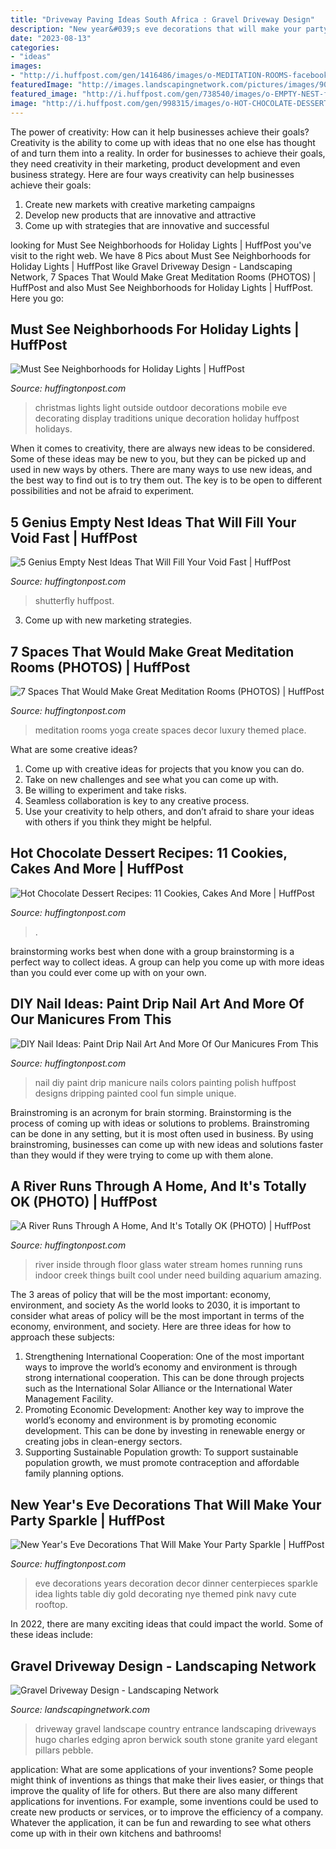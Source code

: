 ```yaml
---
title: "Driveway Paving Ideas South Africa : Gravel Driveway Design"
description: "New year&#039;s eve decorations that will make your party sparkle"
date: "2023-08-13"
categories:
- "ideas"
images:
- "http://i.huffpost.com/gen/1416486/images/o-MEDITATION-ROOMS-facebook.jpg"
featuredImage: "http://images.landscapingnetwork.com/pictures/images/900x705Max/site_8/country-driveway-charles-c-hugo-landscape-design_3034.jpg"
featured_image: "http://i.huffpost.com/gen/738540/images/o-EMPTY-NEST-facebook.jpg"
image: "http://i.huffpost.com/gen/998315/images/o-HOT-CHOCOLATE-DESSERT-facebook.jpg"
---
```



The power of creativity: How can it help businesses achieve their goals?
Creativity is the ability to come up with ideas that no one else has thought of and turn them into a reality. In order for businesses to achieve their goals, they need creativity in their marketing, product development and even business strategy. Here are four ways creativity can help businesses achieve their goals: 
1. Create new markets with creative marketing campaigns 
2. Develop new products that are innovative and attractive 
3. Come up with strategies that are innovative and successful 

	

		
looking for Must See Neighborhoods for Holiday Lights | HuffPost you've visit to the right web. We have 8 Pics about Must See Neighborhoods for Holiday Lights | HuffPost like Gravel Driveway Design - Landscaping Network, 7 Spaces That Would Make Great Meditation Rooms (PHOTOS) | HuffPost and also Must See Neighborhoods for Holiday Lights | HuffPost. Here you go:
		
    
## Must See Neighborhoods For Holiday Lights | HuffPost

<img loading=lazy src="http://i.huffpost.com/gen/1526876/images/o-OUTDOOR-CHRISTMAS-LIGHTS-facebook.jpg" onerror="this.onerror=null;this.src='https://tse1.mm.bing.net/th?id=OIP.0Hq1a3Iqdqmc34jTzUF8cgHaDt&amp;pid=15.1';" alt="Must See Neighborhoods for Holiday Lights | HuffPost">

_Source: huffingtonpost.com_

>christmas lights light outside outdoor decorations mobile eve decorating display traditions unique decoration holiday huffpost holidays. 

	

When it comes to creativity, there are always new ideas to be considered. Some of these ideas may be new to you, but they can be picked up and used in new ways by others. There are many ways to use new ideas, and the best way to find out is to try them out. The key is to be open to different possibilities and not be afraid to experiment.

    
## 5 Genius Empty Nest Ideas That Will Fill Your Void Fast | HuffPost

<img loading=lazy src="http://i.huffpost.com/gen/738540/images/o-EMPTY-NEST-facebook.jpg" onerror="this.onerror=null;this.src='https://tse1.mm.bing.net/th?id=OIP.5-SHDV-2DVIaaqd4fgTFnQHaDt&amp;pid=15.1';" alt="5 Genius Empty Nest Ideas That Will Fill Your Void Fast | HuffPost">

_Source: huffingtonpost.com_

>shutterfly huffpost. 

	

3. Come up with new marketing strategies.

    
## 7 Spaces That Would Make Great Meditation Rooms (PHOTOS) | HuffPost

<img loading=lazy src="http://i.huffpost.com/gen/1416486/images/o-MEDITATION-ROOMS-facebook.jpg" onerror="this.onerror=null;this.src='https://tse4.mm.bing.net/th?id=OIP.8n1UX8ABKvLQxZWAYZRTxwHaDt&amp;pid=15.1';" alt="7 Spaces That Would Make Great Meditation Rooms (PHOTOS) | HuffPost">

_Source: huffingtonpost.com_

>meditation rooms yoga create spaces decor luxury themed place. 

	

What are some creative ideas?
1. Come up with creative ideas for projects that you know you can do.
2. Take on new challenges and see what you can come up with. 
3. Be willing to experiment and take risks. 
4. Seamless collaboration is key to any creative process. 
5. Use your creativity to help others, and don’t afraid to share your ideas with others if you think they might be helpful.

    
## Hot Chocolate Dessert Recipes: 11 Cookies, Cakes And More | HuffPost

<img loading=lazy src="http://i.huffpost.com/gen/998315/images/o-HOT-CHOCOLATE-DESSERT-facebook.jpg" onerror="this.onerror=null;this.src='https://tse1.mm.bing.net/th?id=OIP.TpE3HY9LHQGcOy78G9FEdwHaE8&amp;pid=15.1';" alt="Hot Chocolate Dessert Recipes: 11 Cookies, Cakes And More | HuffPost">

_Source: huffingtonpost.com_

>. 

	

brainstorming works best when done with a group
brainstorming is a perfect way to collect ideas. A group can help you come up with more ideas than you could ever come up with on your own.

    
## DIY Nail Ideas: Paint Drip Nail Art And More Of Our Manicures From This

<img loading=lazy src="http://i.huffpost.com/gen/795501/images/o-DIY-NAIL-ART-MANICURE-PAINT-DRIP-facebook.jpg" onerror="this.onerror=null;this.src='https://tse2.mm.bing.net/th?id=OIP.eKkCKbhShYIh2BaULzk2OQHaE7&amp;pid=15.1';" alt="DIY Nail Ideas: Paint Drip Nail Art And More Of Our Manicures From This">

_Source: huffingtonpost.com_

>nail diy paint drip manicure nails colors painting polish huffpost designs dripping painted cool fun simple unique. 

	

Brainstroming is an acronym for brain storming. Brainstorming is the process of coming up with ideas or solutions to problems. Brainstroming can be done in any setting, but it is most often used in business. By using brainstroming, businesses can come up with new ideas and solutions faster than they would if they were trying to come up with them alone.

    
## A River Runs Through A Home, And It&#039;s Totally OK (PHOTO) | HuffPost

<img loading=lazy src="http://i.huffpost.com/gen/937139/images/o-RIVER-INSIDE-HOUSE-facebook.jpg" onerror="this.onerror=null;this.src='https://tse2.mm.bing.net/th?id=OIP.EyiWyjr7m1CW7m9mepA8HgHaLG&amp;pid=15.1';" alt="A River Runs Through A Home, And It&#039;s Totally OK (PHOTO) | HuffPost">

_Source: huffingtonpost.com_

>river inside through floor glass water stream homes running runs indoor creek things built cool under need building aquarium amazing. 

	

The 3 areas of policy that will be the most important: economy, environment, and society
As the world looks to 2030, it is important to consider what areas of policy will be the most important in terms of the economy, environment, and society. Here are three ideas for how to approach these subjects: 
1. Strengthening International Cooperation: One of the most important ways to improve the world’s economy and environment is through strong international cooperation. This can be done through projects such as the International Solar Alliance or the International Water Management Facility. 
2. Promoting Economic Development: Another key way to improve the world’s economy and environment is by promoting economic development. This can be done by investing in renewable energy or creating jobs in clean-energy sectors. 
3. Supporting Sustainable Population growth: To support sustainable population growth, we must promote contraception and affordable family planning options.

    
## New Year&#039;s Eve Decorations That Will Make Your Party Sparkle | HuffPost

<img loading=lazy src="http://i.huffpost.com/gen/920346/images/o-NEW-YEARS-EVE-DECORATIONS-facebook.jpg" onerror="this.onerror=null;this.src='https://tse1.mm.bing.net/th?id=OIP.c8WDKKIX3noYlWjrgIA1rQHaE7&amp;pid=15.1';" alt="New Year&#039;s Eve Decorations That Will Make Your Party Sparkle | HuffPost">

_Source: huffingtonpost.com_

>eve decorations years decoration decor dinner centerpieces sparkle idea lights table diy gold decorating nye themed pink navy cute rooftop. 

	

In 2022, there are many exciting ideas that could impact the world. Some of these ideas include: 

    
## Gravel Driveway Design - Landscaping Network

<img loading=lazy src="http://images.landscapingnetwork.com/pictures/images/900x705Max/site_8/country-driveway-charles-c-hugo-landscape-design_3034.jpg" onerror="this.onerror=null;this.src='https://tse1.mm.bing.net/th?id=OIP.ZjI0lfcwuxcnq3SXa9_JMwHaFd&amp;pid=15.1';" alt="Gravel Driveway Design - Landscaping Network">

_Source: landscapingnetwork.com_

>driveway gravel landscape country entrance landscaping driveways hugo charles edging apron berwick south stone granite yard elegant pillars pebble. 

	

application: What are some applications of your inventions?
Some people might think of inventions as things that make their lives easier, or things that improve the quality of life for others. But there are also many different applications for inventions. For example, some inventions could be used to create new products or services, or to improve the efficiency of a company. Whatever the application, it can be fun and rewarding to see what others come up with in their own kitchens and bathrooms!

